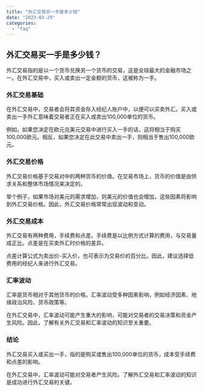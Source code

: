```yaml
---
title: "外汇交易买一手是多少钱"
date: "2023-03-29"
categories: 
  - "faq"
---
```


## 外汇交易买一手是多少钱？

外汇交易指的是以一个货币兑换另一个货币的交易，这是全球最大的金融市场之一。在外汇交易中，买入或卖出一定金额的货币，这被称为一手。

### 外汇交易基础

在外汇交易中，交易者会将其资金存入经纪人账户中，以便可以买卖外汇。买入或卖出一手外汇意味着交易者正在买入或卖出100,000单位的货币。

例如，如果您决定在欧元兑美元交易中进行买入一手的话，这将相当于购买100,000欧元。相反，如果您决定在此交易中卖出一手，则相当于售出100,000欧元。

### 外汇交易价格

外汇交易价格基于交易对中的两种货币的价值。在交易市场上，货币的价值是由供求关系和整体市场情况来决定的。

举个例子，如果市场对美元的需求增加，则美元的价值也会增加，这些因素将影响到外汇交易价格。因此，外汇交易价格常常出现波动和变动。

### 外汇交易成本

外汇交易有两种费用，手续费和点差。手续费是以比例方式计算的费用，与交易量成正比。点差是在买卖外汇时价格的差异。

点差计算公式为卖出价-买入价，也可表示为交易价的百分比。因此，建议选择低费用的经纪人来进行外汇交易。

### 汇率波动

汇率是货币相对于其他货币的价格。汇率波动受多种因素影响，例如经济因素、地缘政治风险、货币政策等。

在外汇交易中，汇率波动可能产生重大的影响，可能对交易者的交易决策和资金产生风险。因此，了解有关外汇交易和汇率波动的知识至关重要。

### 结论

外汇交易买入或买出一手，指的是购买或售出100,000单位的货币，成本受手续费和点差的影响。

在外汇交易中，汇率波动可能对交易者产生风险。了解外汇交易和汇率波动的知识是成功进行外汇交易的关键。
